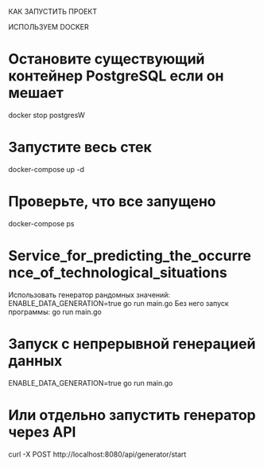 КАК ЗАПУСТИТЬ ПРОЕКТ

ИСПОЛЬЗУЕМ DOCKER

# Остановите существующий контейнер PostgreSQL если он мешает
docker stop postgresW

# Запустите весь стек
docker-compose up -d

# Проверьте, что все запущено
docker-compose ps





# Service_for_predicting_the_occurrence_of_technological_situations
Использовать генератор рандомных значений: ENABLE_DATA_GENERATION=true go run main.go
Без него запуск программы: go run main.go

# Запуск с непрерывной генерацией данных
ENABLE_DATA_GENERATION=true go run main.go

# Или отдельно запустить генератор через API
curl -X POST http://localhost:8080/api/generator/start